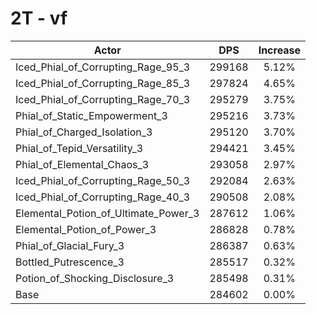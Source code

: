 # 2T - vf
| Actor | DPS | Increase |
|---|:---:|:---:|
|Iced_Phial_of_Corrupting_Rage_95_3|299168|5.12%|
|Iced_Phial_of_Corrupting_Rage_85_3|297824|4.65%|
|Iced_Phial_of_Corrupting_Rage_70_3|295279|3.75%|
|Phial_of_Static_Empowerment_3|295216|3.73%|
|Phial_of_Charged_Isolation_3|295120|3.70%|
|Phial_of_Tepid_Versatility_3|294421|3.45%|
|Phial_of_Elemental_Chaos_3|293058|2.97%|
|Iced_Phial_of_Corrupting_Rage_50_3|292084|2.63%|
|Iced_Phial_of_Corrupting_Rage_40_3|290508|2.08%|
|Elemental_Potion_of_Ultimate_Power_3|287612|1.06%|
|Elemental_Potion_of_Power_3|286828|0.78%|
|Phial_of_Glacial_Fury_3|286387|0.63%|
|Bottled_Putrescence_3|285517|0.32%|
|Potion_of_Shocking_Disclosure_3|285498|0.31%|
|Base|284602|0.00%|
